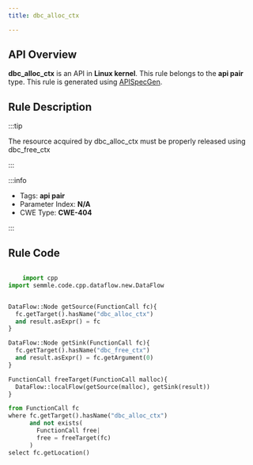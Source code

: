 ```yaml
---
title: dbc_alloc_ctx

---
```



## API Overview
**dbc_alloc_ctx** is an API in **Linux kernel**. This rule belongs to the **api pair** type. This rule is generated using [APISpecGen](../../tools/APISpecGen).
## Rule Description

:::tip

The resource acquired by dbc_alloc_ctx must be properly released using dbc_free_ctx

:::

:::info

- Tags: **api pair**
- Parameter Index: **N/A**
- CWE Type: **CWE-404**

:::

## Rule Code
```python

    import cpp
import semmle.code.cpp.dataflow.new.DataFlow


DataFlow::Node getSource(FunctionCall fc){
  fc.getTarget().hasName("dbc_alloc_ctx")
  and result.asExpr() = fc
}

DataFlow::Node getSink(FunctionCall fc){
  fc.getTarget().hasName("dbc_free_ctx")
  and result.asExpr() = fc.getArgument(0)
}

FunctionCall freeTarget(FunctionCall malloc){
  DataFlow::localFlow(getSource(malloc), getSink(result))
}

from FunctionCall fc
where fc.getTarget().hasName("dbc_alloc_ctx")
      and not exists(
        FunctionCall free| 
        free = freeTarget(fc)
      )
select fc.getLocation()

    
```
